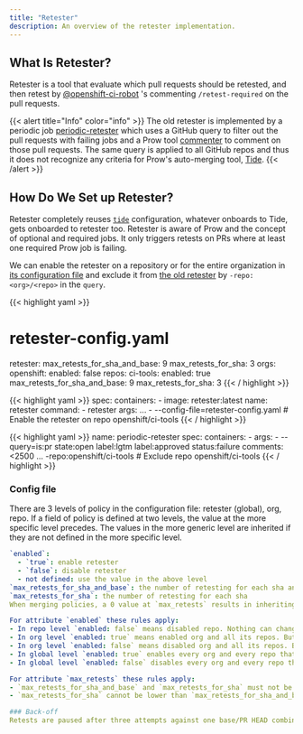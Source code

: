 ```yaml
---
title: "Retester"
description: An overview of the retester implementation.
---
```

## What Is Retester?
Retester is a tool that evaluate which pull requests should be retested, and then retest 
by [@openshift-ci-robot](https://github.com/openshift-ci-robot) 's commenting `/retest-required` on the pull requests.

{{< alert title="Info" color="info" >}}
The old retester is implemented by a periodic job [periodic-retester](https://github.com/openshift/release/blob/05dd9a1ab5881e55165a0cc0f40d5513e2e2fd11/ci-operator/jobs/infra-periodics.yaml#L260-L300) which uses a GitHub query to filter out the pull requests with failing jobs and a Prow tool [commenter](https://github.com/kubernetes/test-infra/tree/master/robots/commenter) to comment on those pull requests. The same query is applied to all GitHub repos and thus it does not recognize any criteria for Prow's auto-merging tool, [Tide](https://github.com/kubernetes/test-infra/tree/master/prow/cmd/tide).
{{< /alert >}}

## How Do We Set up Retester?
Retester completely reuses [`tide`](https://github.com/kubernetes/test-infra/blob/master/prow/cmd/tide/README.md) 
configuration, whatever onboards to Tide, gets onboarded to retester too.
Retester is aware of Prow and the concept of optional and required jobs. It only triggers retests on PRs 
where at least one required Prow job is failing.

We can enable the retester on a repository or for the entire organization in [its configuration file](https://github.com/openshift/release/blob/master/core-services/retester/_config.yaml) and exclude it from [the old retester](https://github.com/openshift/release/blob/05dd9a1ab5881e55165a0cc0f40d5513e2e2fd11/ci-operator/jobs/infra-periodics.yaml#L260-L300) by `-repo:<org>/<repo>` in the `query`. 

{{< highlight yaml >}}
  # retester-config.yaml
  retester:
    max_retests_for_sha_and_base: 9
    max_retests_for_sha: 3
    orgs:
      openshift:
        enabled: false
        repos:
          ci-tools:
            enabled: true
            max_retests_for_sha_and_base: 9
            max_retests_for_sha: 3
{{< / highlight >}}

{{< highlight yaml >}}
  spec:
    containers:
    - image: retester:latest
      name: retester
      command:
      - retester
      args:
      ...
      - --config-file=retester-config.yaml       # Enable the retester on repo openshift/ci-tools
{{< / highlight >}}

{{< highlight yaml >}}
  name: periodic-retester
  spec:
    containers:
    - args:
      - --query=is:pr state:open label:lgtm label:approved status:failure comments:<2500
        ...
        -repo:openshift/ci-tools                  # Exclude repo openshift/ci-tools
{{< / highlight >}}

### Config file
There are 3 levels of policy in the configuration file: retester (global), org, repo. If a field of policy is defined at two levels, the value at the more specific level precedes. The values in the more generic level are inherited if they are not defined in the more specific level.

```yaml
`enabled`:
  - `true`: enable retester
  - `false`: disable retester
  - not defined: use the value in the above level
`max_retests_for_sha_and_base`: the number of retesting for each sha and base
`max_retests_for_sha`: the number of retesting for each sha
When merging policies, a 0 value at `max_retests` results in inheriting the parent policy.

For attribute `enabled` these rules apply:
- In repo level `enabled: false` means disabled repo. Nothing can change that.
- In org level `enabled: true` means enabled org and all its repos. But repo itself can be disabled.
- In org level `enabled: false` means disabled org and all its repos. But repo itself can be enabled.
- In global level `enabled: true` enables every org and every repo that is not disabled at the org/repo level.
- In global level `enabled: false` disables every org and every repo that is not enabled at the org/repo level.

For attribute `max_retests` these rules apply:
- `max_retests_for_sha_and_base` and `max_retests_for_sha` must not be less than 0.
- `max_retests_for_sha` cannot be lower than `max_retests_for_sha_and_base`.

### Back-off
Retests are paused after three attempts against one base/PR HEAD combination, and the PR is explicitly held (`/hold`) after nine retests of a single PR HEAD.